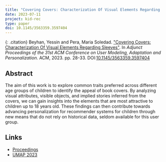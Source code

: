 ```yaml
---
title: "Covering Covers: Characterization Of Visual Elements Regarding Sleeves"
date: 2023-07-11
project: kid-rec
type: paper
doi: 10.1145/3563359.3597404
---
```


{: .citation} 
Beyhan, Yessin and Pera, Maria Soledad. ["Covering Covers: Characterization Of Visual Elements Regarding Sleeves"](#). In <cite>Adjunct Proceedings of the 31st ACM Conference on User Modeling, Adaptation and Personalization.</cite> ACM, 2023. pp. 28-33. DOI:[10.1145/3563359.3597404](https://doi.org/10.1145/3563359.3597404)

## Abstract

The aim of this work is to explore common traits preferred across different age groups of children to identify the appeal of book covers. By analyzing visual attributes, visible objects, and implied stories inferred from the covers, we can gain insights into the elements that are most attractive to children up to 18 years old. These findings can then contribute towards advancing personalization for recommender systems for children through new means that do not rely on historical data, seldom available for this user group.


## Links
* [Proceedings](https://doi.org/10.1145/3563359.3597404)
* [UMAP 2023](https://www.um.org/umap2023/)
